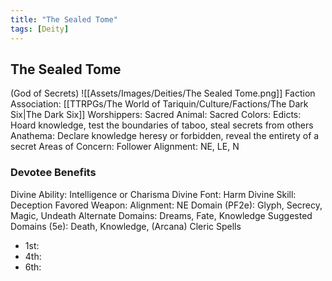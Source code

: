 ```yaml
---
title: "The Sealed Tome"
tags: [Deity]
---
```

## The Sealed Tome
(God of Secrets)
![[Assets/Images/Deities/The Sealed Tome.png]]
Faction Association: [[TTRPGs/The World of Tariquin/Culture/Factions/The Dark Six|The Dark Six]]
Worshippers:
Sacred Animal: 
Sacred Colors: 
Edicts: Hoard knowledge, test the boundaries of taboo, steal secrets from others
Anathema: Declare knowledge heresy or forbidden, reveal the entirety of a secret
Areas of Concern: 
Follower Alignment: NE, LE, N

### Devotee Benefits
Divine Ability: Intelligence or Charisma
Divine Font: Harm
Divine Skill: Deception
Favored Weapon: 
Alignment: NE
Domain (PF2e): Glyph, Secrecy, Magic, Undeath
Alternate Domains: Dreams, Fate, Knowledge
Suggested Domains (5e): Death, Knowledge, (Arcana)
Cleric Spells
- 1st: 
- 4th: 
- 6th: 
